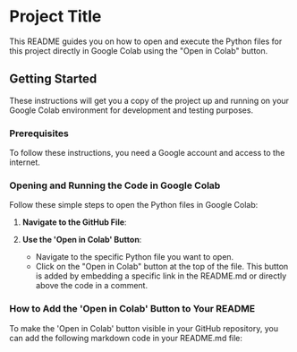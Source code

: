 # Project Title

This README guides you on how to open and execute the Python files for this project directly in Google Colab using the "Open in Colab" button.

## Getting Started

These instructions will get you a copy of the project up and running on your Google Colab environment for development and testing purposes.

### Prerequisites

To follow these instructions, you need a Google account and access to the internet.

### Opening and Running the Code in Google Colab

Follow these simple steps to open the Python files in Google Colab:

1. **Navigate to the GitHub File**:
   
2. **Use the 'Open in Colab' Button**:
   - Navigate to the specific Python file you want to open.
   - Click on the "Open in Colab" button at the top of the file. This button is added by embedding a specific link in the README.md or directly above the code in a comment.

### How to Add the 'Open in Colab' Button to Your README

To make the 'Open in Colab' button visible in your GitHub repository, you can add the following markdown code in your README.md file:


